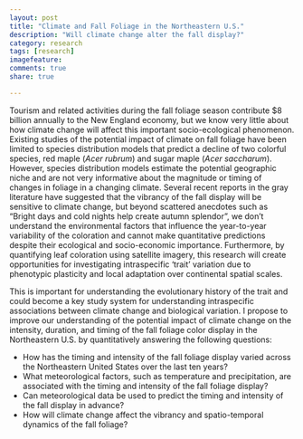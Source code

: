 ```yaml
---
layout: post
title: "Climate and Fall Foliage in the Northeastern U.S."
description: "Will climate change alter the fall display?"
category: research
tags: [research]
imagefeature: 
comments: true
share: true

---
```


Tourism and related activities during the fall foliage season contribute $8 billion annually to the New England economy, but we know very little about how climate change will affect this important socio-ecological phenomenon. Existing studies of the potential impact of climate on fall foliage have been limited to species distribution models that predict a decline of two colorful species, red maple (_Acer rubrum_) and sugar maple (_Acer saccharum_). However, species distribution models estimate the potential geographic niche and are not very informative about the magnitude or timing of changes in foliage in a changing climate. Several recent reports in the gray literature have suggested that the vibrancy of the fall display will be sensitive to climate change, but beyond scattered anecdotes such as “Bright days and cold nights help create autumn splendor”, we don’t understand the environmental factors that influence the year-to-year variability of the coloration and cannot make quantitative predictions despite their ecological and socio-economic importance. Furthermore, by quantifying leaf coloration using satellite imagery, this research will create opportunities for investigating intraspecific ‘trait’ variation due to phenotypic plasticity and local adaptation over continental spatial scales.
 
This is important for understanding the evolutionary history of the trait and could become a key study system for understanding intraspecific associations between climate change and biological variation. I propose to improve our understanding of the potential impact of climate change on the intensity, duration, and timing of the fall foliage color display in the Northeastern U.S. by quantitatively answering the following questions:

* How has the timing and intensity of the fall foliage display varied across the Northeastern United States over the last ten years?
* What meteorological factors, such as temperature and precipitation, are associated with the timing and intensity of the fall foliage display?
* Can meteorological data be used to predict the timing and intensity of the fall display in advance?
* How will climate change affect the vibrancy and spatio-temporal dynamics of the fall foliage?
